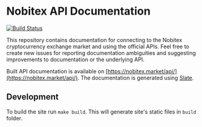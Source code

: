 # Nobitex API Documentation
[![Build Status](https://travis-ci.com/nobitex/docs-api.svg?branch=master)](https://travis-ci.com/nobitex/docs-api)

This repository contains documentation for connecting to the Nobitex cryptocurrency exchange market and using the
official APIs. Feel free to create new issues for reporting documentation ambiguities and suggesting
improvements to documentation or the underlying API.

Built API documentation is available on [https://nobitex.market/api/](https://nobitex.market/api/).
The documentation is generated using [Slate](https://github.com/lord/slate).

## Development
To build the site run `make build`. This will generate site's static files in `build` folder.

